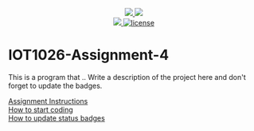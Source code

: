 <p align="center">
	<a href="https://github.com/heyravnvir/IOT1026-Assignment-4/actions/workflows/ci.yml">
    <img src="https://github.com/heyravnvir/IOT1026-Assignment-4/actions/workflows/ci.yml/badge.svg"/>
    </a>
	<a href="https://github.com/heyravnvir/IOT1026-Assignment-4/actions/workflows/formatting.yml">
    <img src="https://github.com/heyravnvir/IOT1026-Assignment-4/actions/workflows/formatting.yml/badge.svg"/>
	<br/>
    <a href="https://codecov.io/gh/heyravnvir/IOT1026-Assignment-4" > 
    <img src="https://codecov.io/gh/heyravnvir/IOT1026-Assignment-4/branch/main/graph/badge.svg?token=JS0857X5JD"/> 
	<img title="MIT License" alt="license" src="https://img.shields.io/badge/license-MIT-informational?style=flat-square">	
    </a>
</p>

# IOT1026-Assignment-4
This is a program that .. 
Write a description of the project here and don't forget to update the badges.  

[Assignment Instructions](docs/instructions.md)  
[How to start coding](docs/how-to-use.md)  
[How to update status badges](docs/how-to-update-badges.md)
